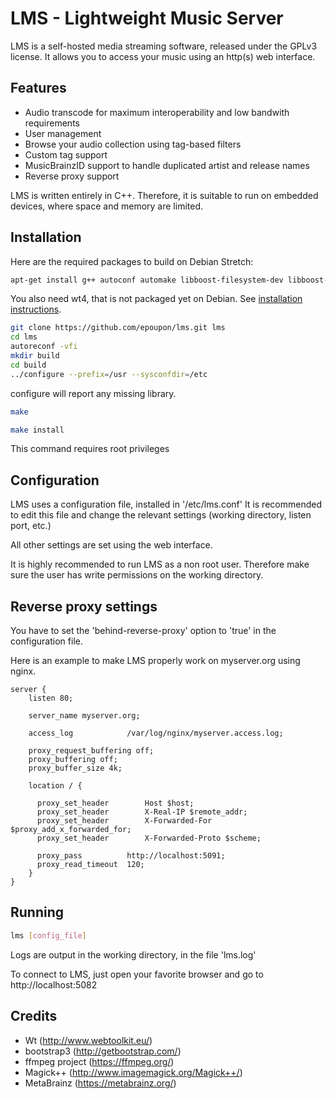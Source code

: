 # LMS - Lightweight Music Server

LMS is a self-hosted media streaming software, released under the GPLv3 license.
It allows you to access your music using an http(s) web interface.

## Features
- Audio transcode for maximum interoperability and low bandwith requirements
- User management
- Browse your audio collection using tag-based filters
- Custom tag support
- MusicBrainzID support to handle duplicated artist and release names
- Reverse proxy support

LMS is written entirely in C++. Therefore, it is suitable to run on embedded devices, where space and memory are limited.

## Installation
Here are the required packages to build on Debian Stretch:
```sh
apt-get install g++ autoconf automake libboost-filesystem-dev libboost-system-dev libavcodec-dev libavutil-dev libavformat-dev libav-tools libmagick++-dev libpstreams-dev libconfig++-dev libpstreams-dev ffmpeg libtag1-dev
```

You also need wt4, that is not packaged yet on Debian. See [installation instructions](https://www.webtoolkit.eu/wt/doc/reference/html/InstallationUnix.html).

```sh
git clone https://github.com/epoupon/lms.git lms
cd lms
autoreconf -vfi
mkdir build
cd build
../configure --prefix=/usr --sysconfdir=/etc
```
configure will report any missing library.

```sh
make
```

```sh
make install
```
This command requires root privileges

## Configuration
LMS uses a configuration file, installed in '/etc/lms.conf'
It is recommended to edit this file and change the relevant settings (working directory, listen port, etc.)

All other settings are set using the web interface.

It is highly recommended to run LMS as a non root user. Therefore make sure the user has write permissions on the working directory.

## Reverse proxy settings
You have to set the 'behind-reverse-proxy' option to 'true' in the configuration file.

Here is an example to make LMS properly work on myserver.org using nginx.
```
server {
    listen 80;

    server_name myserver.org;

    access_log            /var/log/nginx/myserver.access.log;

    proxy_request_buffering off;
    proxy_buffering off;
    proxy_buffer_size 4k;

    location / {

      proxy_set_header        Host $host;
      proxy_set_header        X-Real-IP $remote_addr;
      proxy_set_header        X-Forwarded-For $proxy_add_x_forwarded_for;
      proxy_set_header        X-Forwarded-Proto $scheme;

      proxy_pass          http://localhost:5091;
      proxy_read_timeout  120;
    }
}
```

## Running
```sh
lms [config_file]
```
Logs are output in the working directory, in the file 'lms.log'

To connect to LMS, just open your favorite browser and go to http://localhost:5082

## Credits
- Wt (http://www.webtoolkit.eu/)
- bootstrap3 (http://getbootstrap.com/)
- ffmpeg project (https://ffmpeg.org/)
- Magick++ (http://www.imagemagick.org/Magick++/)
- MetaBrainz (https://metabrainz.org/)
